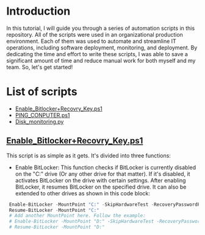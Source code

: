 # Introduction
In this tutorial, I will guide you through a series of automation scripts in this repository. All of the scripts were used in an organizational production environment. Each of them was used to automate and streamline IT operations, including software deployment, monitoring, and deployment. By dedicating the time and effort to write these scripts, I was able to save a significant amount of time and reduce manual work for both myself and my team. So, let's get started!

# List of scripts
- [Enable_Bitlocker+Recovry_Key.ps1](https://github.com/ThePinkPanther96/SysAdmin-Toolbox/blob/main/Automations%20%26%20Data%20Collection/Automation/Enable_Bitlocker%2BRecovry_Key.ps1)
- [PING_CONPUTER.ps1](https://github.com/ThePinkPanther96/SysAdmin-Toolbox/blob/main/Automations%20%26%20Data%20Collection/Automation/PING_CONPUTER.ps1)
- [Disk_monitoring.py](https://github.com/ThePinkPanther96/SysAdmin-Toolbox/blob/main/Automations%20%26%20Data%20Collection/Automation/Disk_monitoring.py)

## [Enable_Bitlocker+Recovry_Key.ps1](https://github.com/ThePinkPanther96/SysAdmin-Toolbox/blob/main/Automations%20%26%20Data%20Collection/Automation/Enable_Bitlocker%2BRecovry_Key.ps1)
This script is as simple as it gets. It's divided into three functions: 
- Enable BitLocker: This function checks if BitLocker is currently disabled on the "C:" drive (Or any other drive for that matter). If it's disabled, it activates BitLocker on the drive with certain settings. After enabling BitLocker, it resumes BitLocker on the specified drive.
It can also be extended to other drives as shown in this code block:
```ps1
 Enable-BitLocker -MountPoint "C:" -SkipHardwareTest -RecoveryPasswordProtector
 Resume-BitLocker -MountPoint "C:"
 # Add another MountPoint here. Follow the example:
 # Enable-BitLocker -MountPoint "D:" -SkipHardwareTest -RecoveryPasswordProtector
 # Resume-BitLocker -MountPoint "D:"
```

